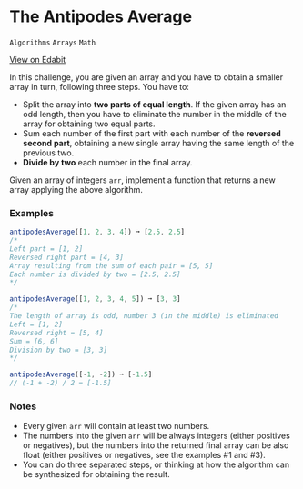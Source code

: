 # The Antipodes Average

`Algorithms` `Arrays` `Math`

[View on Edabit](https://edabit.com/challenge/NJ5GkgQbshyDDX3bq)

In this challenge, you are given an array and you have to obtain a smaller array in turn, following three steps. You have to:

- Split the array into **two parts of equal length**. If the given array has an odd length, then you have to eliminate the number in the middle of the array for obtaining two equal parts.
- Sum each number of the first part with each number of the **reversed second part**, obtaining a new single array having the same length of the previous two.
- **Divide by two** each number in the final array.

Given an array of integers `arr`, implement a function that returns a new array applying the above algorithm.

### Examples

```js
antipodesAverage([1, 2, 3, 4]) ➞ [2.5, 2.5]
/*
Left part = [1, 2]
Reversed right part = [4, 3]
Array resulting from the sum of each pair = [5, 5]
Each number is divided by two = [2.5, 2.5]
*/

antipodesAverage([1, 2, 3, 4, 5]) ➞ [3, 3]
/*
The length of array is odd, number 3 (in the middle) is eliminated
Left = [1, 2]
Reversed right = [5, 4]
Sum = [6, 6]
Division by two = [3, 3]
*/

antipodesAverage([-1, -2]) ➞ [-1.5]
// (-1 + -2) / 2 = [-1.5]
```

### Notes

- Every given `arr` will contain at least two numbers.
- The numbers into the given `arr` will be always integers (either positives or negatives), but the numbers into the returned final array can be also float (either positives or negatives, see the examples #1 and #3).
- You can do three separated steps, or thinking at how the algorithm can be synthesized for obtaining the result.
